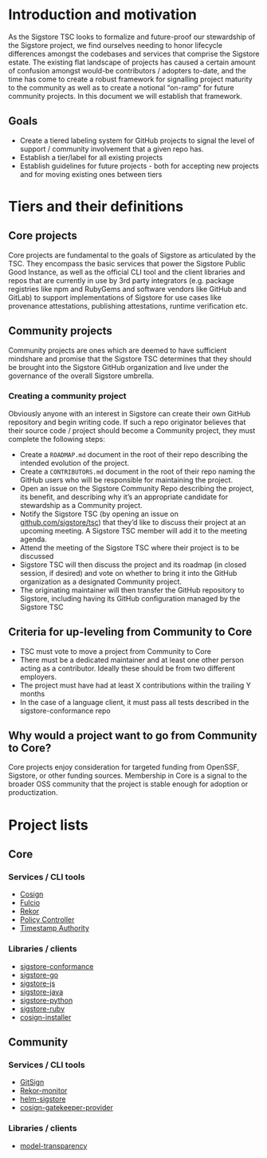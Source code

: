# Introduction and motivation

As the Sigstore TSC looks to formalize and future-proof our stewardship of the Sigstore project, we find ourselves needing to honor lifecycle differences amongst the codebases and services that comprise the Sigstore estate. The existing flat landscape of projects has caused a certain amount of confusion amongst would-be contributors / adopters to-date, and the time has come to create a robust framework for signalling project maturity to the community as well as to create a notional “on-ramp” for future community projects. In this document we will establish that framework.

## Goals

* Create a tiered labeling system for GitHub projects to signal the level of support / community involvement that a given repo has.  
* Establish a tier/label for all existing projects  
* Establish guidelines for future projects \- both for accepting new projects and for moving existing ones between tiers

# Tiers and their definitions

## Core projects

Core projects are fundamental to the goals of Sigstore as articulated by the TSC. They encompass the basic services that power the Sigstore Public Good Instance, as well as the official CLI tool and the client libraries and repos that are currently in use by 3rd party integrators (e.g. package registries like npm and RubyGems and software vendors like GitHub and GitLab) to support implementations of Sigstore for use cases like provenance attestations, publishing attestations, runtime verification etc. 

## Community projects

Community projects are ones which are deemed to have sufficient mindshare and promise that the Sigstore TSC determines that they should be brought into the Sigstore GitHub organization and live under the governance of the overall Sigstore umbrella.

### Creating a community project

Obviously anyone with an interest in Sigstore can create their own GitHub repository and begin writing code. If such a repo originator believes that their source code / project should become a Community project, they must complete the following steps:

* Create a `ROADMAP.md` document in the root of their repo describing the intended evolution of the project.  
* Create a `CONTRIBUTORS.md` document in the root of their repo naming the GitHub users who will be responsible for maintaining the project.  
* Open an issue on the Sigstore Community Repo describing the project, its benefit, and describing why it’s an appropriate candidate for stewardship as a Community project.  
* Notify the Sigstore TSC (by opening an issue on [github.com/sigstore/tsc](http://github.com/sigstore/tsc)) that they’d like to discuss their project at an upcoming meeting. A Sigstore TSC member will add it to the meeting agenda.  
* Attend the meeting of the Sigstore TSC where their project is to be discussed  
* Sigstore TSC will then discuss the project and its roadmap (in closed session, if desired) and vote on whether to bring it into the GitHub organization as a designated Community project.  
* The originating maintainer will then transfer the GitHub repository to Sigstore, including having its GitHub configuration managed by the Sigstore TSC

## Criteria for up-leveling from Community to Core

* TSC must vote to move a project from Community to Core  
* There must be a dedicated maintainer and at least one other person acting as a contributor. Ideally these should be from two different employers.  
* The project must have had at least X contributions within the trailing Y months  
* In the case of a language client, it must pass all tests described in the sigstore-conformance repo

## Why would a project want to go from Community to Core?

Core projects enjoy consideration for targeted funding from OpenSSF, Sigstore, or other funding sources. Membership in Core is a signal to the broader OSS community that the project is stable enough for adoption or productization.

# Project lists

## Core

### Services / CLI tools

* [Cosign](https://github.com/sigstore/cosign)  
* [Fulcio](https://github.com/sigstore/fulcio)  
* [Rekor](https://github.com/sigstore/rekor)  
* [Policy Controller](https://github.com/sigstore/policy-controller/)  
* [Timestamp Authority](https://github.com/sigstore/timestamp-authority)

### Libraries / clients

* [sigstore-conformance](https://github.com/sigstore/sigstore-conformance)
* [sigstore-go](https://github.com/sigstore/sigstore-go)  
* [sigstore-js](https://github.com/sigstore/sigstore-js)  
* [sigstore-java](https://github.com/sigstore/sigstore-java)  
* [sigstore-python](https://github.com/sigstore/sigstore-python)  
* [sigstore-ruby](https://github.com/sigstore/sigstore-ruby)  
* [cosign-installer](https://github.com/sigstore/cosign-installer)  

## Community

### Services / CLI tools

* [GitSign](https://github.com/sigstore/gitsign)  
* [Rekor-monitor](https://github.com/sigstore/rekor-monitor)  
* [helm-sigstore](https://github.com/sigstore/helm-sigstore)  
* [cosign-gatekeeper-provider](https://github.com/sigstore/cosign-gatekeeper-provider)

### Libraries / clients
* [model-transparency](https://github.com/sigstore/model-transparency)  